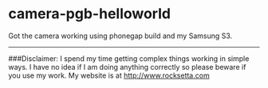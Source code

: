 camera-pgb-helloworld
=====================
Got the camera working using phonegap build and my Samsung S3.











************************************************************************************************************

###Disclaimer: I spend my time getting complex things working in simple ways. I have no idea if I am doing anything correctly so please beware if you use my work. My website is at http://www.rocksetta.com
